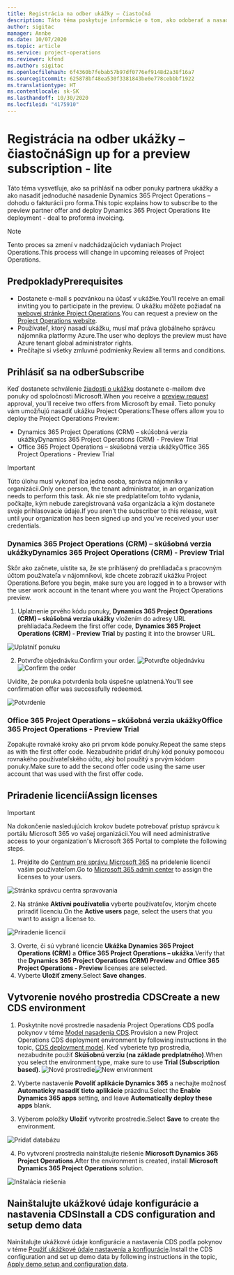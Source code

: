 ```yaml
---
title: Registrácia na odber ukážky – čiastočná
description: Táto téma poskytuje informácie o tom, ako odoberať a nasadiť jednoduché nasadenie Project Operations – dohoda o fakturácii pro forma.
author: sigitac
manager: Annbe
ms.date: 10/07/2020
ms.topic: article
ms.service: project-operations
ms.reviewer: kfend
ms.author: sigitac
ms.openlocfilehash: 6f4360b7febab57b97df0776ef9148d2a38f16a7
ms.sourcegitcommit: 625878bf48ea530f3381843be0e778cebbbf1922
ms.translationtype: HT
ms.contentlocale: sk-SK
ms.lasthandoff: 10/30/2020
ms.locfileid: "4175910"
---
```

# <a name="sign-up-for-a-preview-subscription---lite"></a><span data-ttu-id="04690-103">Registrácia na odber ukážky – čiastočná</span><span class="sxs-lookup"><span data-stu-id="04690-103">Sign up for a preview subscription - lite</span></span> 

<span data-ttu-id="04690-104">Táto téma vysvetľuje, ako sa prihlásiť na odber ponuky partnera ukážky a ako nasadiť jednoduché nasadenie Dynamics 365 Project Operations – dohodu o fakturácii pro forma.</span><span class="sxs-lookup"><span data-stu-id="04690-104">This topic explains how to subscribe to the preview partner offer and deploy Dynamics 365 Project Operations lite deployment - deal to proforma invoicing.</span></span>

> [!NOTE]
> <span data-ttu-id="04690-105">Tento proces sa zmení v nadchádzajúcich vydaniach Project Operations.</span><span class="sxs-lookup"><span data-stu-id="04690-105">This process will change in upcoming releases of Project Operations.</span></span>

## <a name="prerequisites"></a><span data-ttu-id="04690-106">Predpoklady</span><span class="sxs-lookup"><span data-stu-id="04690-106">Prerequisites</span></span>

- <span data-ttu-id="04690-107">Dostanete e-mail s pozvánkou na účasť v ukážke.</span><span class="sxs-lookup"><span data-stu-id="04690-107">You'll receive an email inviting you to participate in the preview.</span></span> <span data-ttu-id="04690-108">O ukážku môžete požiadať na [webovej stránke Project Operations](https://dynamics.microsoft.com/en-us/project-operations/overview/).</span><span class="sxs-lookup"><span data-stu-id="04690-108">You can request a preview on the [Project Operations website](https://dynamics.microsoft.com/en-us/project-operations/overview/).</span></span>
- <span data-ttu-id="04690-109">Používateľ, ktorý nasadí ukážku, musí mať práva globálneho správcu nájomníka platformy Azure.</span><span class="sxs-lookup"><span data-stu-id="04690-109">The user who deploys the preview must have Azure tenant global administrator rights.</span></span>
- <span data-ttu-id="04690-110">Prečítajte si všetky zmluvné podmienky.</span><span class="sxs-lookup"><span data-stu-id="04690-110">Review all terms and conditions.</span></span>

## <a name="subscribe"></a><span data-ttu-id="04690-111">Prihlásiť sa na odber</span><span class="sxs-lookup"><span data-stu-id="04690-111">Subscribe</span></span>

<span data-ttu-id="04690-112">Keď dostanete schválenie [žiadosti o ukážku](https://forms.office.com/FormsPro/Pages/ResponsePage.aspx?id=v4j5cvGGr0GRqy180BHbR56j8lZs0FdAvwT75_WNFyxUMkRDV1NYQU5TNjE2VjhKOVBUNVg2R0s1NC4u) dostanete e-mailom dve ponuky od spoločnosti Microsoft.</span><span class="sxs-lookup"><span data-stu-id="04690-112">When you receive a [preview request](https://forms.office.com/FormsPro/Pages/ResponsePage.aspx?id=v4j5cvGGr0GRqy180BHbR56j8lZs0FdAvwT75_WNFyxUMkRDV1NYQU5TNjE2VjhKOVBUNVg2R0s1NC4u) approval, you'll receive two offers from Microsoft by email.</span></span> <span data-ttu-id="04690-113">Tieto ponuky vám umožňujú nasadiť ukážku Project Operations:</span><span class="sxs-lookup"><span data-stu-id="04690-113">These offers allow you to deploy the Project Operations Preview:</span></span>

- <span data-ttu-id="04690-114">Dynamics 365 Project Operations (CRM) – skúšobná verzia ukážky</span><span class="sxs-lookup"><span data-stu-id="04690-114">Dynamics 365 Project Operations (CRM) - Preview Trial</span></span>
- <span data-ttu-id="04690-115">Office 365 Project Operations – skúšobná verzia ukážky</span><span class="sxs-lookup"><span data-stu-id="04690-115">Office 365 Project Operations - Preview Trial</span></span>

> [!IMPORTANT]
> <span data-ttu-id="04690-116">Túto úlohu musí vykonať iba jedna osoba, správca nájomníka v organizácii.</span><span class="sxs-lookup"><span data-stu-id="04690-116">Only one person, the tenant administrator, in an organization needs to perform this task.</span></span> <span data-ttu-id="04690-117">Ak nie ste predplatiteľom tohto vydania, počkajte, kým nebude zaregistrovaná vaša organizácia a kým dostanete svoje prihlasovacie údaje.</span><span class="sxs-lookup"><span data-stu-id="04690-117">If you aren't the subscriber to this release, wait until your organization has been signed up and you've received your user credentials.</span></span>

### <a name="dynamics-365-project-operations-crm---preview-trial"></a><span data-ttu-id="04690-118">Dynamics 365 Project Operations (CRM) – skúšobná verzia ukážky</span><span class="sxs-lookup"><span data-stu-id="04690-118">Dynamics 365 Project Operations (CRM) - Preview Trial</span></span> 

<span data-ttu-id="04690-119">Skôr ako začnete, uistite sa, že ste prihlásený do prehliadača s pracovným účtom používateľa v nájomníkovi, kde chcete zobraziť ukážku Project Operations.</span><span class="sxs-lookup"><span data-stu-id="04690-119">Before you begin, make sure you are logged in to a browser with the user work account in the tenant where you want the Project Operations preview.</span></span>

1. <span data-ttu-id="04690-120">Uplatnenie prvého kódu ponuky, **Dynamics 365 Project Operations (CRM) – skúšobná verzia ukážky** vložením do adresy URL prehliadača.</span><span class="sxs-lookup"><span data-stu-id="04690-120">Redeem the first offer code, **Dynamics 365 Project Operations (CRM) - Preview Trial** by pasting it into the browser URL.</span></span>

![Uplatniť ponuku](./media/16RedeemFirstOfferNew.png)

2. <span data-ttu-id="04690-122">Potvrďte objednávku.</span><span class="sxs-lookup"><span data-stu-id="04690-122">Confirm your order.</span></span>
<span data-ttu-id="04690-123">![Potvrďte objednávku](./media/17ConfirmOrderNew.png)</span><span class="sxs-lookup"><span data-stu-id="04690-123">![Confirm the order](./media/17ConfirmOrderNew.png)</span></span>

<span data-ttu-id="04690-124">Uvidíte, že ponuka potvrdenia bola úspešne uplatnená.</span><span class="sxs-lookup"><span data-stu-id="04690-124">You'll see confirmation offer was successfully redeemed.</span></span>

![Potvrdenie](./media/18OrderConfirmationNew.png)

### <a name="office-365-project-operations---preview-trial"></a><span data-ttu-id="04690-126">Office 365 Project Operations – skúšobná verzia ukážky</span><span class="sxs-lookup"><span data-stu-id="04690-126">Office 365 Project Operations - Preview Trial</span></span>

<span data-ttu-id="04690-127">Zopakujte rovnaké kroky ako pri prvom kóde ponuky.</span><span class="sxs-lookup"><span data-stu-id="04690-127">Repeat the same steps as with the first offer code.</span></span> <span data-ttu-id="04690-128">Nezabudnite pridať druhý kód ponuky pomocou rovnakého používateľského účtu, aký bol použitý s prvým kódom ponuky.</span><span class="sxs-lookup"><span data-stu-id="04690-128">Make sure to add the second offer code using the same user account that was used with the first offer code.</span></span>

## <a name="assign-licenses"></a><span data-ttu-id="04690-129">Priradenie licencií</span><span class="sxs-lookup"><span data-stu-id="04690-129">Assign licenses</span></span>

> [!IMPORTANT]
> <span data-ttu-id="04690-130">Na dokončenie nasledujúcich krokov budete potrebovať prístup správcu k portálu Microsoft 365 vo vašej organizácii.</span><span class="sxs-lookup"><span data-stu-id="04690-130">You will need administrative access to your organization's Microsoft 365 Portal to complete the following steps.</span></span>


1. <span data-ttu-id="04690-131">Prejdite do [Centrum pre správu Microsoft 365](https://portal.office.com/) na pridelenie licencií vašim používateľom.</span><span class="sxs-lookup"><span data-stu-id="04690-131">Go to [Microsoft 365 admin center](https://portal.office.com/) to assign the licenses to your users.</span></span>

![Stránka správcu centra spravovania](./media/14AdminPortal.png)

2. <span data-ttu-id="04690-133">Na stránke **Aktívni používatelia** vyberte používateľov, ktorým chcete priradiť licenciu.</span><span class="sxs-lookup"><span data-stu-id="04690-133">On the **Active users** page, select the users that you want to assign a license to.</span></span>

![Priradenie licencií](./media/15AssignLicenses.png)

3. <span data-ttu-id="04690-135">Overte, či sú vybrané licencie **Ukážka Dynamics 365 Project Operations (CRM)** a **Office 365 Project Operations – ukážka**.</span><span class="sxs-lookup"><span data-stu-id="04690-135">Verify that the **Dynamics 365 Project Operations (CRM) Preview** and **Office 365 Project Operations - Preview** licenses are selected.</span></span> 
4. <span data-ttu-id="04690-136">Vyberte **Uložiť zmeny**.</span><span class="sxs-lookup"><span data-stu-id="04690-136">Select **Save changes**.</span></span>

## <a name="create-a-new-cds-environment"></a><span data-ttu-id="04690-137">Vytvorenie nového prostredia CDS</span><span class="sxs-lookup"><span data-stu-id="04690-137">Create a new CDS environment</span></span>

1. <span data-ttu-id="04690-138">Poskytnite nové prostredie nasadenia Project Operations CDS podľa pokynov v téme [Model nasadenia CDS](lite-deployment.md).</span><span class="sxs-lookup"><span data-stu-id="04690-138">Provision a new Project Operations CDS deployment environment by following instructions in the topic, [CDS deployment model](lite-deployment.md).</span></span> <span data-ttu-id="04690-139">Keď vyberiete typ prostredia, nezabudnite použiť **Skúšobnú verziu (na základe predplatného)**.</span><span class="sxs-lookup"><span data-stu-id="04690-139">When you select the environment type, make sure to use **Trial (Subscription based)**.</span></span>
<span data-ttu-id="04690-140">![Nové prostredie](./media/19CreateEnvironment.png)</span><span class="sxs-lookup"><span data-stu-id="04690-140">![New environment](./media/19CreateEnvironment.png)</span></span>

2. <span data-ttu-id="04690-141">Vyberte nastavenie **Povoliť aplikácie Dynamics 365** a nechajte možnosť **Automaticky nasadiť tieto aplikácie** prázdnu.</span><span class="sxs-lookup"><span data-stu-id="04690-141">Select the **Enable Dynamics 365 apps** setting, and leave **Automatically deploy these apps** blank.</span></span>  
3. <span data-ttu-id="04690-142">Výberom položky **Uložiť** vytvoríte prostredie.</span><span class="sxs-lookup"><span data-stu-id="04690-142">Select **Save** to create the environment.</span></span>

![Pridať databázu](./media/20CreateEnvironment1.png)

4. <span data-ttu-id="04690-144">Po vytvorení prostredia nainštalujte riešenie **Microsoft Dynamics 365 Project Operations**.</span><span class="sxs-lookup"><span data-stu-id="04690-144">After the environment is created, install **Microsoft Dynamics 365 Project Operations** solution.</span></span> 

![Inštalácia riešenia](./media/21InstallSolution.png)

## <a name="install-a-cds-configuration-and-setup-demo-data"></a><span data-ttu-id="04690-146">Nainštalujte ukážkové údaje konfigurácie a nastavenia CDS</span><span class="sxs-lookup"><span data-stu-id="04690-146">Install a CDS configuration and setup demo data</span></span>

<span data-ttu-id="04690-147">Nainštalujte ukážkové údaje konfigurácie a nastavenia CDS podľa pokynov v téme [Použiť ukážkové údaje nastavenia a konfigurácie](lite-apply-demo-setup-config-data.md).</span><span class="sxs-lookup"><span data-stu-id="04690-147">Install the CDS configuration and set up demo data by following instructions in the topic, [Apply demo setup and configuration data](lite-apply-demo-setup-config-data.md).</span></span>
